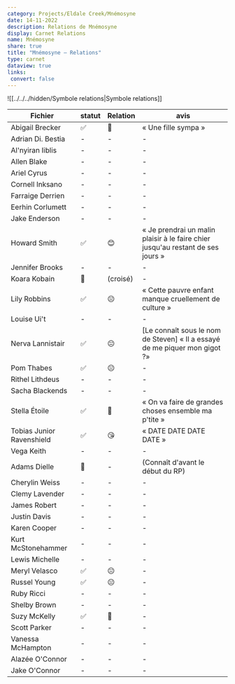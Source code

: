 ```yaml
---
category: Projects/Eldale Creek/Mnémosyne
date: 14-11-2022
description: Relations de Mnémosyne
display: Carnet Relations
name: Mnémosyne
share: true
title: "Mnémosyne — Relations"
type: carnet
dataview: true
links:
 convert: false
---
```


![[../../../hidden/Symbole relations|Symbole relations]]

| Fichier                                                                                      | statut | Relation | avis                                                                            |
| -------------------------------------------------------------------------------------------- | ------ | -------- | ------------------------------------------------------------------------------- |
| Abigail Brecker                     | ✅      | 🙂       | « Une fille sympa »                                                             |
| Adrian Di. Bestia                 | \-     | \-       | \-                                                                              |
| Al'nyiran Iiblis                   | \-     | \-       | \-                                                                              |
| Allen Blake                             | \-     | \-       | \-                                                                              |
| Ariel Cyrus                             | \-     | \-       | \-                                                                              |
| Cornell Inksano                     | \-     | \-       | \-                                                                              |
| Farraige Derrien                   | \-     | \-       | \-                                                                              |
| Eerhin Corlumett                   | \-     | \-       | \-                                                                              |
| Jake Enderson                         | \-     | \-       | \-                                                                              |
| Howard Smith                           | ✅      | 😊       | « Je prendrai un malin plaisir à le faire chier jusqu'au restant de ses jours » |
| Jennifer Brooks                     | \-     | \-       | \-                                                                              |
| Koara Kobain                           | 👀     | (croisé) | \-                                                                              |
| Lily Robbins                           | ✅      | 😐       | « Cette pauvre enfant manque cruellement de culture »                           |
| Louise Ui't                             | \-     | \-       | \-                                                                              |
| Nerva Lannistair                   | ✅      | 😐       | [Le connaît sous le nom de Steven] « Il a essayé de me piquer mon gigot ?»      |
| Pom Thabes                               | ✅      | 😐       | \-                                                                              |
| Rithel Lithdeus                     | \-     | \-       | \-                                                                              |
| Sacha Blackends                     | \-     | \-       | \-                                                                              |
| Stella Étoile                         | ✅      | 🤩       | « On va faire de grandes choses ensemble ma p'tite »                            |
| Tobias Junior Ravenshield | ✅      | 😘       | « DATE DATE DATE DATE »                                                         |
| Vega Keith                               | \-     | \-       | \-                                                                              |
| Adams Dielle                          | 💭     | \-       | (Connaît d'avant le début du RP)                                                |
| Cherylin Weiss                      | \-     | \-       | \-                                                                              |
| Clemy Lavender                      | \-     | \-       | \-                                                                              |
| James Robert                          | \-     | \-       | \-                                                                              |
| Justin Davis                          | \-     | \-       | \-                                                                              |
| Karen Cooper                          | \-     | \-       | \-                                                                              |
| Kurt McStonehammer              | \-     | \-       | \-                                                                              |
| Lewis Michelle                      | \-     | \-       | \-                                                                              |
| Meryl Velasco                        | ✅      | 😐       | \-                                                                              |
| Russel Young                          | ✅      | 😐       | \-                                                                              |
| Ruby Ricci                              | \-     | \-       | \-                                                                              |
| Shelby Brown                          | \-     | \-       | \-                                                                              |
| Suzy McKelly                          | ✅      | 🥰       | \-                                                                              |
| Scott Parker                          | \-     | \-       | \-                                                                              |
| Vanessa McHampton                | \-     | \-       | \-                                                                              |
| Alazée O'Connor              | \-     | \-       | \-                                                                              |
| Jake O'Connor                  | \-     | \-       | \-                                                                              |

